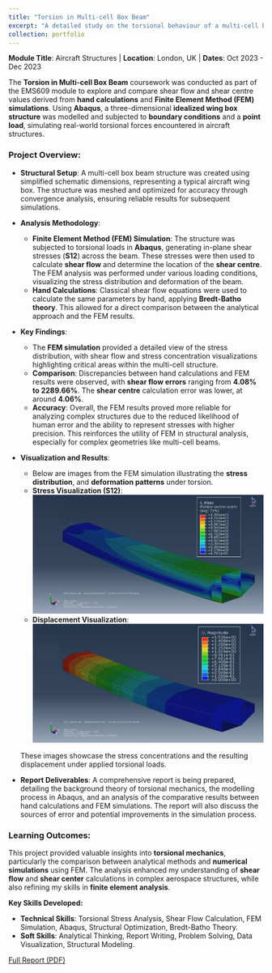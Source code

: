 ```yaml
---
title: "Torsion in Multi-cell Box Beam"
excerpt: "A detailed study on the torsional behaviour of a multi-cell box beam structure, comparing shear flow and shear centre calculations from both hand calculations and FEM analysis using Abaqus.<br/><img src='/images/Displacement_Visualization.jpg'>"
collection: portfolio
---
```


**Module Title**: Aircraft Structures | **Location**: London, UK | **Dates**: Oct 2023 - Dec 2023

The **Torsion in Multi-cell Box Beam** coursework was conducted as part of the EMS609 module to explore and compare shear flow and shear centre values derived from **hand calculations** and **Finite Element Method (FEM) simulations**. Using **Abaqus**, a three-dimensional **idealized wing box structure** was modelled and subjected to **boundary conditions** and a **point load**, simulating real-world torsional forces encountered in aircraft structures.

### Project Overview:

- **Structural Setup**: A multi-cell box beam structure was created using simplified schematic dimensions, representing a typical aircraft wing box. The structure was meshed and optimized for accuracy through convergence analysis, ensuring reliable results for subsequent simulations.

- **Analysis Methodology**:
    - **Finite Element Method (FEM) Simulation**: The structure was subjected to torsional loads in **Abaqus**, generating in-plane shear stresses (**S12**) across the beam. These stresses were then used to calculate **shear flow** and determine the location of the **shear centre**. The FEM analysis was performed under various loading conditions, visualizing the stress distribution and deformation of the beam.
    - **Hand Calculations**: Classical shear flow equations were used to calculate the same parameters by hand, applying **Bredt-Batho theory**. This allowed for a direct comparison between the analytical approach and the FEM results.

- **Key Findings**:
    - The **FEM simulation** provided a detailed view of the stress distribution, with shear flow and stress concentration visualizations highlighting critical areas within the multi-cell structure.
    - **Comparison**: Discrepancies between hand calculations and FEM results were observed, with **shear flow errors** ranging from **4.08% to 2289.66%**. The **shear centre** calculation error was lower, at around **4.06%**.
    - **Accuracy**: Overall, the FEM results proved more reliable for analyzing complex structures due to the reduced likelihood of human error and the ability to represent stresses with higher precision. This reinforces the utility of FEM in structural analysis, especially for complex geometries like multi-cell beams.

- **Visualization and Results**:
    - Below are images from the FEM simulation illustrating the **stress distribution**, and **deformation patterns** under torsion.
    - **Stress Visualization (S12)**:
      ![Stress Distribution](../images/Stress_Visualization.jpg)
    - **Displacement Visualization**:
      ![Displacement](../images/Displacement_Visualization.jpg)
    
    These images showcase the stress concentrations and the resulting displacement under applied torsional loads.

- **Report Deliverables**: A comprehensive report is being prepared, detailing the background theory of torsional mechanics, the modelling process in Abaqus, and an analysis of the comparative results between hand calculations and FEM simulations. The report will also discuss the sources of error and potential improvements in the simulation process.

### Learning Outcomes:
This project provided valuable insights into **torsional mechanics**, particularly the comparison between analytical methods and **numerical simulations** using FEM. The analysis enhanced my understanding of **shear flow** and **shear center** calculations in complex aerospace structures, while also refining my skills in **finite element analysis**.

**Key Skills Developed:**
- **Technical Skills**: Torsional Stress Analysis, Shear Flow Calculation, FEM Simulation, Abaqus, Structural Optimization, Bredt-Batho Theory.
- **Soft Skills**: Analytical Thinking, Report Writing, Problem Solving, Data Visualization, Structural Modeling.

[Full Report (PDF)](https://Joosty.github.io/files/Torsion_Box_Beam_Analysis_Report.pdf)
